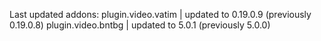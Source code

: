 Last updated addons:
plugin.video.vatim | updated to 0.19.0.9 (previously 0.19.0.8)
plugin.video.bntbg | updated to 5.0.1 (previously 5.0.0)
